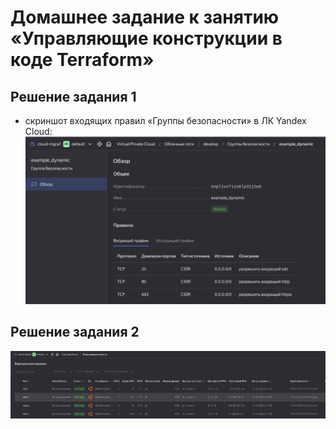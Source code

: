 # Домашнее задание к занятию «Управляющие конструкции в коде Terraform»

## Решение задания 1  
- скриншот входящих правил «Группы безопасности» в ЛК Yandex Cloud: 
  ![task-1](screenshots/task-1.png)  
    
## Решение задания 2  
 ![task-2](screenshots/task-2.png)  